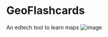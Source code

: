 # GeoFlashcards
An edtech tool to learn maps
![image](https://github.com/MadHatter92/GeoFlashcards/assets/14152506/9bd4e0f2-3792-4ed8-977a-10d4e0d5ddf7)
